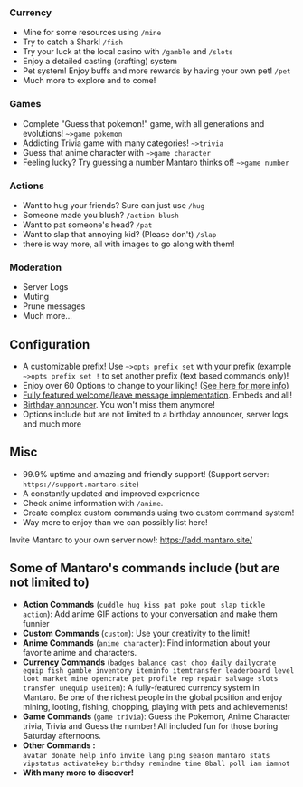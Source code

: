 ### Currency

*   Mine for some resources using `/mine`
*   Try to catch a Shark! `/fish`
*   Try your luck at the local casino with `/gamble` and `/slots`
*   Enjoy a detailed casting (crafting) system
*   Pet system! Enjoy buffs and more rewards by having your own pet! `/pet`
*   Much more to explore and to come!

### Games

*   Complete "Guess that pokemon!" game, with all generations and evolutions! `~>game pokemon`
*   Addicting Trivia game with many categories! `~>trivia`
*   Guess that anime character with `~>game character`
*   Feeling lucky? Try guessing a number Mantaro thinks of! `~>game number`

### Actions

*   Want to hug your friends? Sure can just use `/hug`
*   Someone made you blush? `/action blush`
*   Want to pat someone's head? `/pat`
*   Want to slap that annoying kid? (Please don't) `/slap`
*   there is way more, all with images to go along with them!

### Moderation

*   Server Logs
*   Muting
*   Prune messages
*   Much more...

## Configuration

*   A customizable prefix! Use `~>opts prefix set` with your prefix (example `~>opts prefix set !` to set another prefix (text based commands only)!
*   Enjoy over 60 Options to change to your liking! ([See here for more info](https://www.mantaro.site/mantaro-wiki/basics/server-configuration))
*   [Fully featured welcome/leave message implementation](https://www.mantaro.site/mantaro-wiki/guides/welcome-and-leave-messages). Embeds and all!
*   [Birthday announcer](https://www.mantaro.site/mantaro-wiki/guides/birthday-announcer). You won't miss them anymore!
*   Options include but are not limited to a birthday announcer, server logs and much more

## Misc
*   99.9% uptime and amazing and friendly support! (Support server: `https://support.mantaro.site`)
*   A constantly updated and improved experience
*   Check anime information with `/anime`.
*   Create complex custom commands using two custom command system!
*   Way more to enjoy than we can possibly list here!

Invite Mantaro to your own server now!: https://add.mantaro.site/

## Some of Mantaro's commands include (but are not limited to)

*   **Action Commands** (`cuddle hug kiss pat poke pout slap tickle action`):
    Add anime GIF actions to your conversation and make them funnier
*   **Custom Commands** (`custom`):
    Use your creativity to the limit!
*   **Anime Commands** (`anime character`):
    Find information about your favorite anime and characters.
*   **Currency Commands** (`badges balance cast chop daily dailycrate equip fish gamble inventory iteminfo itemtransfer leaderboard level loot market mine opencrate pet profile rep repair salvage slots transfer unequip useitem`):
    A fully-featured currency system in Mantaro. Be one of the richest people in the global position and enjoy mining, looting, fishing, chopping, playing with pets and achievements!
*   **Game Commands** (`game trivia`):
    Guess the Pokemon, Anime Character trivia, Trivia and Guess the number! All included fun for those boring Saturday afternoons.
*   **Other Commands :**  
    `avatar donate help info invite lang ping season mantaro stats vipstatus activatekey birthday remindme time 8ball poll iam iamnot`
*   **With many more to discover!**
